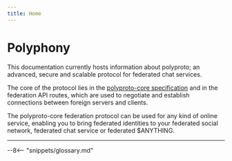 ```yaml
---
title: Home
---
```



# Polyphony

This documentation currently hosts information about polyproto; an advanced, secure and scalable
protocol for federated chat services.

The core of the protocol lies in the [polyproto-core specification](./Protocol%20Specifications/core.md) and in the
federation API routes, which are used to negotiate and establish connections between foreign servers
and clients.

The polyproto-core federation protocol can be used for any kind of online service, enabling you to
bring federated identities to your federated social network, federated chat service or federated
$ANYTHING.

---

--8<-- "snippets/glossary.md"